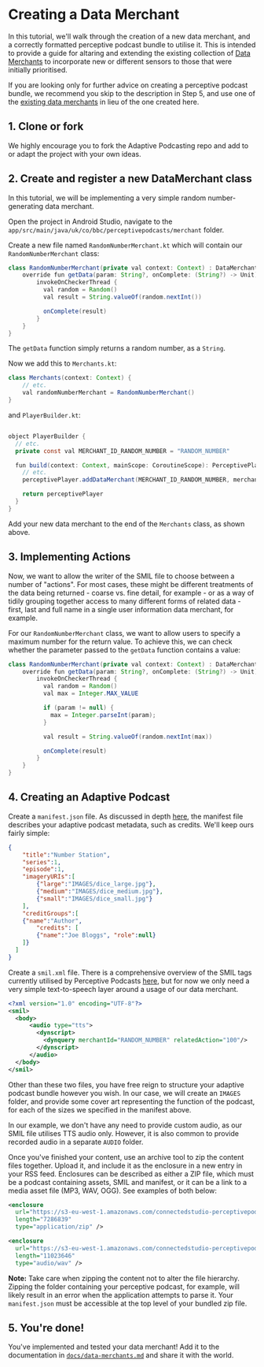 # Creating a Data Merchant

In this tutorial, we'll walk through the creation of a new data merchant, and a correctly formatted perceptive podcast bundle to utilise it. This is intended to provide a guide for altaring and extending the existing collection of [Data Merchants](data-merchants.md) to incorporate new or different sensors to those that were initially prioritised.

If you are looking only for further advice on creating a perceptive podcast bundle, we recommend you skip to the description in Step 5, and use one of the [existing data merchants](data-merchants.md) in lieu of the one created here.

## 1. Clone or fork

We highly encourage you to fork the Adaptive Podcasting repo and add to or adapt the project with your own ideas.

## 2. Create and register a new DataMerchant class

In this tutorial, we will be implementing a very simple random number-generating data merchant.

Open the project in Android Studio, navigate to the `app/src/main/java/uk/co/bbc/perceptivepodcasts/merchant` folder.

Create a new file named `RandomNumberMerchant.kt` which will contain our `RandomNumberMerchant` class:

```java
class RandomNumberMerchant(private val context: Context) : DataMerchant {
    override fun getData(param: String?, onComplete: (String?) -> Unit) {
        invokeOnCheckerThread {
          val random = Random()
          val result = String.valueOf(random.nextInt())

          onComplete(result)
        }
    }
}
```

The `getData` function simply returns a random number, as a `String`.

Now we add this to `Merchants.kt`:

```java
class Merchants(context: Context) {
    // etc.
    val randomNumberMerchant = RandomNumberMerchant()
}
```

and `PlayerBuilder.kt`:

```java

object PlayerBuilder {
  // etc.
  private const val MERCHANT_ID_RANDOM_NUMBER = "RANDOM_NUMBER"

  fun build(context: Context, mainScope: CoroutineScope): PerceptivePlayer {
    // etc.
    perceptivePlayer.addDataMerchant(MERCHANT_ID_RANDOM_NUMBER, merchants.randomNumberMerchant)

    return perceptivePlayer
  }
}
```

Add your new data merchant to the end of the `Merchants` class, as shown above.

## 3. Implementing Actions

Now, we want to allow the writer of the SMIL file to choose between a number of "actions". For most cases, these might be different treatments of the data being returned - coarse vs. fine detail, for example - or as a way of tidily grouping together access to many different forms of related data - first, last and full name in a single user information data merchant, for example.

For our `RandomNumberMerchant` class, we want to allow users to specify a maximum number for the return value. To achieve this, we can check whether the parameter passed to the `getData` function contains a value:

```java
class RandomNumberMerchant(private val context: Context) : DataMerchant {
    override fun getData(param: String?, onComplete: (String?) -> Unit) {
        invokeOnCheckerThread {
          val random = Random()
          val max = Integer.MAX_VALUE

          if (param != null) {
            max = Integer.parseInt(param);
          }

          val result = String.valueOf(random.nextInt(max))

          onComplete(result)
        }
    }
}
```

## 4. Creating an Adaptive Podcast

Create a `manifest.json` file. As discussed in depth [here](manifest.md), the manifest file describes your adaptive podcast metadata, such as credits. We'll keep ours fairly simple:

```json
{
    "title":"Number Station",
    "series":1,
    "episode":1,
    "imageryURIs":[
        {"large":"IMAGES/dice_large.jpg"},
        {"medium":"IMAGES/dice_medium.jpg"},
        {"small":"IMAGES/dice_small.jpg"}
    ],
    "creditGroups":[
  	{"name":"Author",
  		"credits": [
    	{"name":"Joe Bloggs", "role":null}
    ]}
  ]
}
```

Create a `smil.xml` file. There is a comprehensive overview of the SMIL tags currently utilised by Perceptive Podcasts [here](smil.md), but for now we only need a very simple text-to-speech layer around a usage of our data merchant.

```xml
<?xml version="1.0" encoding="UTF-8"?>
<smil>
  <body>
      <audio type="tts">
        <dynscript>
          <dynquery merchantId="RANDOM_NUMBER" relatedAction="100"/>
        </dynscript>
      </audio>
  </body>
</smil>
```

Other than these two files, you have free reign to structure your adaptive podcast bundle however you wish. In our case, we will create an `IMAGES` folder, and provide some cover art representing the function of the podcast, for each of the sizes we specified in the manifest above.

In our example, we don't have any need to provide custom audio, as our SMIL file utilises TTS audio only. However, it is also common to provide recorded audio in a separate `AUDIO` folder.

Once you've finished your content, use an archive tool to zip the content files together. Upload it, and include it as the enclosure in a new entry in your RSS feed. Enclosures can be described as either a ZIP file, which must be a podcast containing assets, SMIL and manifest, or it can be a link to a media asset file (MP3, WAV, OGG).
See examples of both below:

```xml
<enclosure
  url="https://s3-eu-west-1.amazonaws.com/connectedstudio-perceptivepod/StarterDemo.zip"
  length="7286839"
  type="application/zip" />
```

```xml
<enclosure
  url="https://s3-eu-west-1.amazonaws.com/connectedstudio-perceptivepod/560515__klankbeeld__edge-forest-706am-210221-0257.wav"
  length="11023646"
  type="audio/wav" />
```

**Note:** Take care when zipping the content not to alter the file hierarchy. Zipping the folder containing your perceptive podcast, for example, will likely result in an error when the application attempts to parse it. Your `manifest.json` must be accessible at the top level of your bundled zip file.

## 5. You're done!

You've implemented and tested your data merchant! Add it to the documentation in [`docs/data-merchants.md`](data-merchants.md) and share it with the world.
